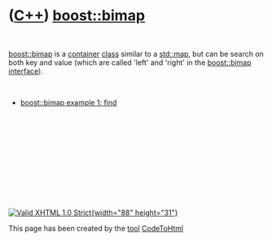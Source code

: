 



 

 

 

 

 

([C++](Cpp.htm)) [boost::bimap](CppBoostBimap.htm)
==================================================

 

[boost::bimap](CppBimap.htm) is a [container](CppContainer.htm)
[class](CppClass.htm) similar to a [std::map](CppMap.htm), but can be
search on both key and value (which are called 'left' and 'right' in the
[boost::bimap](CppBimap.htm) [interface](CppInterface.htm)).

 

-   [boost::bimap example 1: find](CppBimapExample1.htm)

 

 

 

 

 





 

[![Valid XHTML 1.0 Strict](valid-xhtml10.png){width="88"
height="31"}](http://validator.w3.org/check?uri=referer)

This page has been created by the [tool](Tools.htm)
[CodeToHtml](ToolCodeToHtml.htm)
